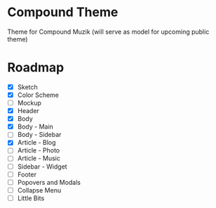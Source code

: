 Compound Theme
==============

Theme for Compound Muzik (will serve as model for upcoming public theme)

Roadmap
=========

- [x] Sketch
- [x] Color Scheme
- [ ] Mockup
- [x] Header
- [x] Body
- [x] Body - Main
- [ ] Body - Sidebar
- [x] Article - Blog
- [ ] Article - Photo
- [ ] Article - Music
- [ ] Sidebar - Widget
- [ ] Footer
- [ ] Popovers and Modals
- [ ] Collapse Menu
- [ ] Little Bits

